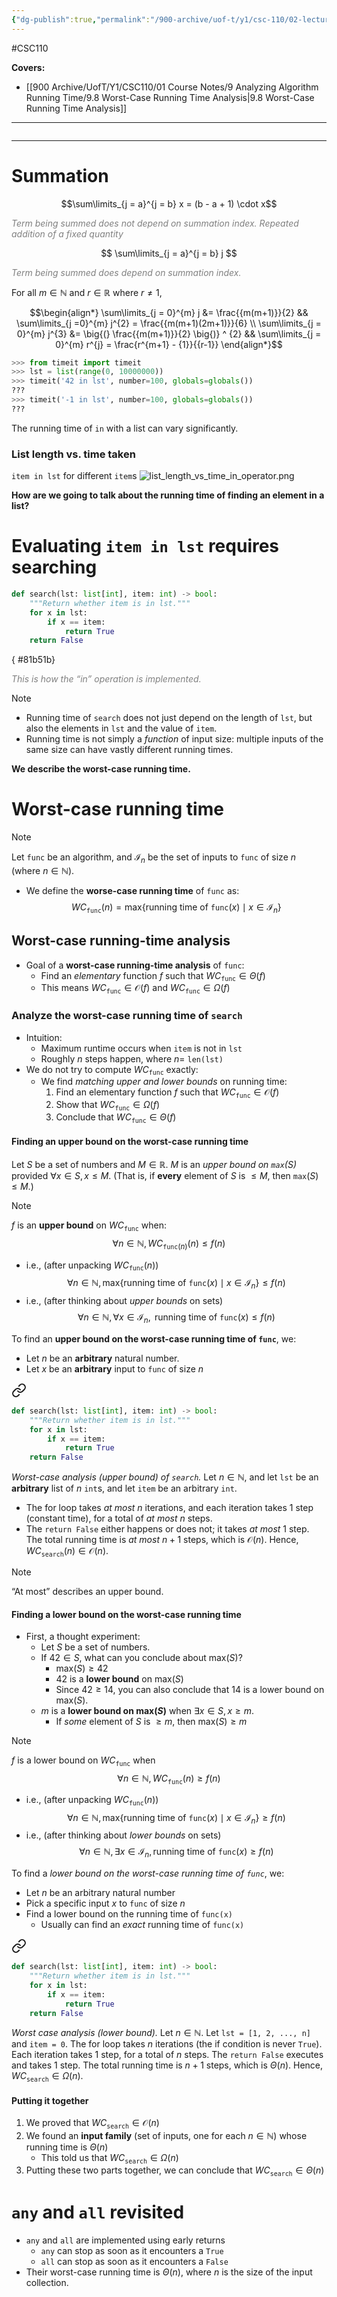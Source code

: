 ```yaml
---
{"dg-publish":true,"permalink":"/900-archive/uof-t/y1/csc-110/02-lecture-notes/lecture-25-worst-case-running-time-analysis/","created":"2023-11-17T15:05:55.144-08:00","updated":"2023-12-14T13:44:03.199-08:00"}
---
```


#CSC110 

**Covers:**
- [[900 Archive/UofT/Y1/CSC110/01 Course Notes/9 Analyzing Algorithm Running Time/9.8 Worst-Case Running Time Analysis\|9.8 Worst-Case Running Time Analysis]]
---
```table-of-contents
```
---
# Summation

$$\sum\limits_{j = a}^{j = b} x = (b - a + 1) \cdot x$$
<div class="caption" style="color: grey"><i>Term being summed does not depend on summation index. Repeated addition of a fixed quantity</i></div>

$$
\sum\limits_{j = a}^{j = b} j
$$
<div class="caption" style="color: grey"><i>Term being summed does depend on summation index.</i></div>

For all $m \in \mathbb{N}$ and $r \in \mathbb{R}$ where $r \neq 1$,

$$\begin{align*}
\sum\limits_{j = 0}^{m} j &= \frac{{m(m+1)}}{2}
&& \sum\limits_{j =0}^{m} j^{2} = \frac{{m(m+1)(2m+1)}}{6} \\
\sum\limits_{j = 0}^{m} j^{3} &= \big{(} \frac{{m(m+1)}}{2} \big{)} ^ {2}
&& \sum\limits_{j = 0}^{m} r^{j} = \frac{r^{m+1} - {1}}{{r-1}}
\end{align*}$$
```python
>>> from timeit import timeit
>>> lst = list(range(0, 10000000))
>>> timeit('42 in lst', number=100, globals=globals())
???
>>> timeit('-1 in lst', number=100, globals=globals())
???
```

The running time of `in` with a list can vary significantly.

### List length vs. time taken
`item in lst` for different `item`s
![list_length_vs_time_in_operator.png](/img/user/900%20Archive/UofT/Y1/Files/CSC110/list_length_vs_time_in_operator.png)

**How are we going to talk about the running time of finding an element in a list?**

# Evaluating `item in lst` requires searching

```python
def search(lst: list[int], item: int) -> bool:
	"""Return whether item is in lst."""
	for x in lst:
		if x == item:
			return True
	return False
```
{ #81b51b}


<div class="caption" style="color: grey"><i>This is how the “in” operation is implemented.</i></div>

> [!note] 
> - Running time of `search` does not just depend on the length of `lst`, but also the elements in `lst` and the value of `item`.
> - Running time is not simply a *function* of input size: multiple inputs of the same size can have vastly different running times.
> 
> **We describe the worst-case running time.**


# Worst-case running time

> [!note] 
> Let `func` be an algorithm, and $\mathcal{I}_{n}$ be the set of inputs to `func` of size $n$ (where $n \in \mathbb{N}$).
> - We define the **worse-case running time** of `func` as:
> $$WC_{\texttt{func}} (n) = \text{max} \{ \text{running time of } \texttt{func} (x) \mid x \in \mathcal{I}_{n} \}$$

## Worst-case running-time analysis

- Goal of a **worst-case running-time analysis** of `func`:
	- Find an *elementary* function $f$ such that $WC_{\texttt{func}} \in \Theta (f)$
	- This means $WC_{\texttt{func}} \in \mathcal{O} (f)$ and $WC_{\texttt{func}} \in \Omega (f)$

### Analyze the worst-case running time of `search`

- Intuition:
	- Maximum runtime occurs when `item` is not in `lst`
	- Roughly $n$ steps happen, where $n =$ `len(lst)` 
- We do not try to compute $WC_{ \texttt{func} }$ exactly:
	- We find *matching upper and lower bounds* on running time:
		1. Find an elementary function $f$ such that $WC_{ \texttt{func} } \in \mathcal{O} (f)$
		2. Show that $WC_{ \texttt{func}} \in \Omega (f)$
		3. Conclude that $WC_{ \texttt{func} } \in \Theta (f)$

#### Finding an upper bound on the worst-case running time
Let $S$ be a set of numbers and $M \in \mathbb{R}$.
$M$ is an *upper bound on $\texttt{max} (S)$* provided $\forall x \in S, x \le M$.
(That is, if **every** element of $S$ is $\le M$, then $\texttt{max} (S) \le M$.)

> [!note]
> $f$ is an **upper bound** on $WC_{\texttt{func}}$ when:
> $$\forall n \in \mathbb{N}, WC_{ \texttt{func} (n)} (n) \le f(n)$$
> - i.e., (after unpacking $WC_{\texttt{func}} (n)$)
>   $$\forall n \in \mathbb{N}, \text{max\{running time of } \texttt{func} (x) \mid x \in \mathcal{I}_{n} \} \le f (n)$$
> - i.e., (after thinking about *upper bounds* on sets)
> $$\forall n \in \mathbb{N}, \forall x \in \mathcal{I}_{n}, \text{ running time of } \texttt{func} (x) \le f(n)$$

To find an **upper bound on the worst-case running time of `func`**, we:
- Let $n$ be an **arbitrary** natural number.
- Let $x$ be an **arbitrary** input to `func` of size $n$


<div class="transclusion internal-embed is-loaded"><a class="markdown-embed-link" href="/900-archive/uof-t/y1/csc-110/02-lecture-notes/lecture-25-worst-case-running-time-analysis/#81b51b" aria-label="Open link"><svg xmlns="http://www.w3.org/2000/svg" width="24" height="24" viewBox="0 0 24 24" fill="none" stroke="currentColor" stroke-width="2" stroke-linecap="round" stroke-linejoin="round" class="svg-icon lucide-link"><path d="M10 13a5 5 0 0 0 7.54.54l3-3a5 5 0 0 0-7.07-7.07l-1.72 1.71"></path><path d="M14 11a5 5 0 0 0-7.54-.54l-3 3a5 5 0 0 0 7.07 7.07l1.71-1.71"></path></svg></a><div class="markdown-embed">



```python
def search(lst: list[int], item: int) -> bool:
	"""Return whether item is in lst."""
	for x in lst:
		if x == item:
			return True
	return False
```

</div></div>


*Worst-case analysis (upper bound) of `search`.*
Let $n \in \mathbb{N}$, and let `lst` be an **arbitrary** list of $n$ `int`s, and let `item` be an arbitrary `int`.
- The for loop takes *at most* $n$ iterations, and each iteration takes 1 step (constant time), for a total of *at most* $n$ steps.
- The `return False` either happens or does not; it takes *at most* 1 step.
The total running time is *at most* $n + 1$ steps, which is $\mathcal{O} (n)$.
Hence, $WC_{\texttt{search}} (n) \in \mathcal{O} (n)$.

> [!note] 
> “At most” describes an upper bound.

#### Finding a lower bound on the worst-case running time
- First, a thought experiment:
	- Let $S$ be a set of numbers.
	- If $42 \in S$, what can you conclude about $\text{max} (S)$?
		- $\text{max} (S) \ge 42$
		- $42$ is a **lower bound** on $\text{max} (S)$
		- Since $42 \ge 14$, you can also conclude that $14$ is a lower bound on $\text{max} (S)$.
	- $m$ is a **lower bound on $\text{max} (S)$** when $\exists x \in S, x \ge m$.
		- If *some* element of $S$ is $\ge m$, then $\text{max} (S) \ge m$

> [!note] 
> $f$ is a lower bound on $WC_{ \texttt{func} }$ when
> $$\forall n \in \mathbb{N}, WC_{\texttt{func}} (n) \ge f(n)$$
> - i.e., (after unpacking $WC_{\texttt{func}} (n)$)
>   $$\forall n \in \mathbb{N}, \text{max\{running time of } \texttt{func} (x) \mid x \in \mathcal{I}_{n} \} \ge f(n)$$
> - i.e., (after thinking about *lower bounds* on sets)
>    $$\forall n \in \mathbb{N}, \exists x \in \mathcal{I}_{n}, \text{running time of } \texttt{func} (x) \ge f(n)$$

To find a *lower bound on the worst-case running time of `func`*, we:
- Let $n$ be an arbitrary natural number
- Pick a specific input $x$ to `func` of size $n$
- Find a lower bound on the running time of `func(x)`
	- Usually can find an *exact* running time of `func(x)`


<div class="transclusion internal-embed is-loaded"><a class="markdown-embed-link" href="/900-archive/uof-t/y1/csc-110/02-lecture-notes/lecture-25-worst-case-running-time-analysis/#81b51b" aria-label="Open link"><svg xmlns="http://www.w3.org/2000/svg" width="24" height="24" viewBox="0 0 24 24" fill="none" stroke="currentColor" stroke-width="2" stroke-linecap="round" stroke-linejoin="round" class="svg-icon lucide-link"><path d="M10 13a5 5 0 0 0 7.54.54l3-3a5 5 0 0 0-7.07-7.07l-1.72 1.71"></path><path d="M14 11a5 5 0 0 0-7.54-.54l-3 3a5 5 0 0 0 7.07 7.07l1.71-1.71"></path></svg></a><div class="markdown-embed">



```python
def search(lst: list[int], item: int) -> bool:
	"""Return whether item is in lst."""
	for x in lst:
		if x == item:
			return True
	return False
```

</div></div>


*Worst case analysis (lower bound).*
Let $n \in \mathbb{N}$. Let `lst = [1, 2, ..., n]` and `item = 0`.
The for loop takes $n$ iterations (the if condition is never `True`). Each iteration takes 1 step, for a total of $n$ steps.
The `return False` executes and takes 1 step.
The total running time is $n + 1$ steps, which is $\Theta (n)$.
Hence, $WC_{ \texttt{search} } \in \Omega (n)$.

#### Putting it together
1. We proved that $WC_{ \texttt{search} } \in \mathcal{O}(n)$
2. We found an **input family** (set of inputs, one for each $n \in \mathbb{N}$) whose running time is $\Theta (n)$
	- This told us that $WC_{ \texttt{search} } \in \Omega (n)$
3. Putting these two parts together, we can conclude that $WC_{ \texttt{search} } \in \Theta (n)$

# `any` and `all` revisited

- `any` and `all` are implemented using early returns
	- `any` can stop as soon as it encounters a `True`
	- `all` can stop as soon as it encounters a `False`
- Their worst-case running time is $\Theta (n)$, where $n$ is the size of the input collection.